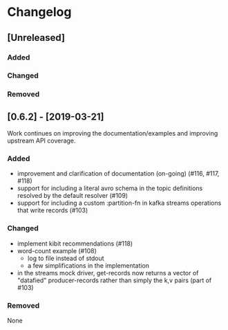 # Changelog

## [Unreleased]

### Added

### Changed

### Removed

## [0.6.2] - [2019-03-21]

Work continues on improving the documentation/examples and improving upstream API coverage.

### Added

 * improvement and clarification of documentation (on-going) (#116, #117, #118)
 * support for including a literal avro schema in the topic definitions resolved by the default resolver (#109)
 * support for including a custom :partition-fn in kafka streams operations that write records (#103)

### Changed

 * implement kibit recommendations (#118)
 * word-count example (#108)
   - log to file instead of stdout
   - a few simplifications in the implementation
 * in the streams mock driver, get-records now returns a vector of "datafied" producer-records rather than simply the k,v pairs (part of #103)

### Removed

None
